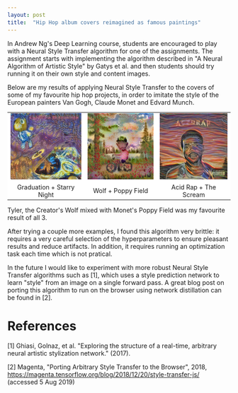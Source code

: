```yaml
---
layout: post
title:  "Hip Hop album covers reimagined as famous paintings"
---
```


In Andrew Ng's Deep Learning course, students are encouraged to play with a Neural Style Transfer algorithm for one of the assignments. The assignment starts with implementing the algorithm described in "A Neural Algorithm of Artistic Style" by Gatys et al. and then students should try running it on their own style and content images.

Below are my results of applying Neural Style Transfer to the covers of some of my favourite hip hop projects, in order to imitate the style of the European painters Van Gogh, Claude Monet and Edvard Munch.

<table align="center" style="border: none; border-collapse: collapse; background-color: #ffffff;">
    <tr style="border: none; background-color: #ffffff;">
        <td align="center" style="border: none;">
            <img src="/assets/post_images/2019-08-05-styletransfer/graduation_vangogh.jpg" height="150" />
        </td>
        <td align="center" style="border: none;">
            <img src="/assets/post_images/2019-08-05-styletransfer/tyler_monet.png" height="150" />
        </td>
        <td align="center" style="border: none;">
            <img src="/assets/post_images/2019-08-05-styletransfer/chance_scream.png" height="150" />
        </td>
    </tr>
    <tr style="border: none; background-color: #ffffff;">
         <td style="border: none;" align="center">Graduation + Starry Night</td>
        <td style="border: none;" align="center">Wolf + Poppy Field</td>
        <td style="border: none;" align="center">Acid Rap + The Scream</td>
    </tr>
</table>

Tyler, the Creator's Wolf mixed with Monet's Poppy Field was my favourite result of all 3.

After trying a couple more examples, I found this algorithm very brittle: it requires a very careful selection of the hyperparameters to ensure pleasant results and reduce artifacts.
In addition, it requires running an optimization task each time which is not pratical.

In the future I would like to experiment with more robust Neural Style Transfer algorithms such as [1], which uses a style prediction network to learn "style" from an image on a single forward pass. A great blog post on porting this algorithm to run on the browser using network distillation can be found in [2].

# References
[1] Ghiasi, Golnaz, et al. "Exploring the structure of a real-time, arbitrary neural artistic stylization network." (2017).

[2] Magenta, "Porting Arbitrary Style Transfer to the Browser", 2018, https://magenta.tensorflow.org/blog/2018/12/20/style-transfer-js/ (accessed 5 Aug 2019)